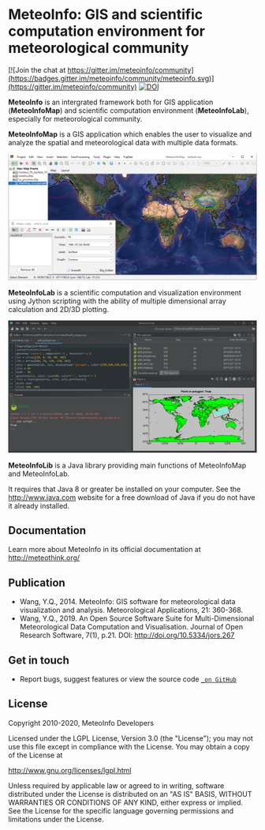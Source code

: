 MeteoInfo: GIS and scientific computation environment for meteorological community
==================================================================================

[![Join the chat at https://gitter.im/meteoinfo/community](https://badges.gitter.im/meteoinfo/community/meteoinfo.svg)](https://gitter.im/meteoinfo/community)
[![DOI](https://zenodo.org/badge/172686439.svg)](https://zenodo.org/badge/latestdoi/172686439)

**MeteoInfo** is an intergrated framework both for GIS application (**MeteoInfoMap**) and scientific computation environment (**MeteoInfoLab**), especially for meteorological community.

**MeteoInfoMap** is a GIS application which enables the user to visualize and analyze
the spatial and meteorological data with multiple data formats.

![MeteoInfoMap GUI](images/MeteoInfoMap.png)
  
**MeteoInfoLab** is a scientific computation and visualization environment using Jython scripting with the 
ability of multiple dimensional array calculation and 2D/3D plotting.

![MeteoInfoLab GUI](images/MeteoInfoLab.png)

**MeteoInfoLib** is a Java library providing main functions of MeteoInfoMap and MeteoInfoLab.

It requires that Java 8 or greater be installed on your computer. See the
http://www.java.com website for a free download of Java if you do not have it
already installed.

Documentation
-------------

Learn more about MeteoInfo in its official documentation at http://meteothink.org/

Publication
-----------

- Wang, Y.Q., 2014. MeteoInfo: GIS software for meteorological data visualization and analysis. Meteorological Applications, 21: 360-368.
- Wang, Y.Q., 2019. An Open Source Software Suite for Multi-Dimensional Meteorological Data Computation and Visualisation. Journal of Open Research Software, 7(1), p.21. DOI: http://doi.org/10.5334/jors.267

Get in touch
------------

- Report bugs, suggest features or view the source code [`_on GitHub`](http://github.com/meteoinfo/MeteoInfo)

License
-------

Copyright 2010-2020, MeteoInfo Developers

Licensed under the LGPL License, Version 3.0 (the "License");
you may not use this file except in compliance with the License.
You may obtain a copy of the License at

  http://www.gnu.org/licenses/lgpl.html

Unless required by applicable law or agreed to in writing, software
distributed under the License is distributed on an "AS IS" BASIS,
WITHOUT WARRANTIES OR CONDITIONS OF ANY KIND, either express or implied.
See the License for the specific language governing permissions and
limitations under the License.
